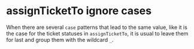 # assignTicketTo ignore cases

When there are several `case` patterns that lead to the same value, like it is the case for the ticket statuses in `assignTicketTo`, it is usual to leave them for last and group them with the wildcard `_`.
